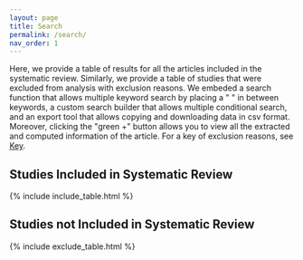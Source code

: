 ```yaml
---
layout: page
title: Search
permalink: /search/
nav_order: 1
---
```


Here, we provide a table of results for all the articles included in the systematic review. Similarly, we provide a table of studies that were excluded from analysis with exclusion reasons. We embeded a search function that allows multiple keyword search by placing a " " in between keywords, a custom search builder that allows multiple conditional search, and an export tool that allows copying and downloading data in csv format. Moreover, clicking the "green +" button allows you to view all the extracted and computed information of the article. For a key of exclusion reasons, see <a href="{{site.baseurl}}/key/">Key</a>.

<script src="https://cdn.mathjax.org/mathjax/latest/MathJax.js?config=TeX-AMS-MML_HTMLorMML" type="text/javascript"></script>

<script src="https://code.jquery.com/jquery-3.5.1.js"></script>
<script type="text/javascript" src="https://cdn.datatables.net/1.12.1/js/jquery.dataTables.min.js"></script>
<script type="text/javascript" src="https://cdn.datatables.net/1.12.1/js/dataTables.bootstrap.min.js"></script>
<script type="text/javascript" src="https://cdn.datatables.net/searchbuilder/1.3.4/js/dataTables.searchBuilder.min.js"></script>
<script type="text/javascript" src="https://cdn.datatables.net/searchbuilder/1.3.4/js/searchBuilder.bootstrap.min.js"></script>
<script type="text/javascript" src="https://cdn.datatables.net/datetime/1.1.2/js/dataTables.dateTime.min.js"></script>
<script type="text/javascript" src="https://cdn.datatables.net/buttons/2.2.3/js/dataTables.buttons.min.js"></script>
<script type="text/javascript" src="https://cdn.datatables.net/responsive/2.3.0/js/dataTables.responsive.min.js"></script>
<script type="text/javascript" src="https://cdn.datatables.net/buttons/2.2.3/js/dataTables.buttons.min.js"></script>
<script type="text/javascript" src="https://cdnjs.cloudflare.com/ajax/libs/jszip/3.1.3/jszip.min.js"></script>
<script type="text/javascript" src="https://cdnjs.cloudflare.com/ajax/libs/pdfmake/0.1.53/pdfmake.min.js"></script>
<script type="text/javascript" src="https://cdnjs.cloudflare.com/ajax/libs/pdfmake/0.1.53/vfs_fonts.js"></script>
<script type="text/javascript" src="https://cdn.datatables.net/buttons/2.2.3/js/buttons.html5.min.js"></script>
<script type="text/javascript" src="https://cdn.datatables.net/buttons/2.2.3/js/buttons.print.min.js"></script>
<script type="text/javascript" src="https://cdn.datatables.net/scroller/2.0.7/js/dataTables.scroller.min.js"></script>

<link rel="stylesheet" type="text/css" href="https://cdn.datatables.net/1.12.1/css/dataTables.bootstrap.min.css">
<link rel="stylesheet" type="text/css" href="https://cdn.datatables.net/datetime/1.1.2/css/dataTables.dateTime.min.css">
<link rel="stylesheet" type="text/css" href="https://cdn.datatables.net/searchbuilder/1.3.4/css/searchBuilder.bootstrap.min.css">
<link rel="stylesheet" type="text/css" href="https://cdn.datatables.net/responsive/2.3.0/css/responsive.dataTables.min.css">
<link rel="stylesheet" type="text/css" href="https://cdn.datatables.net/buttons/2.2.3/css/buttons.dataTables.min.css">
<link rel="stylesheet" type="text/css" href="https://cdn.datatables.net/scroller/2.0.7/css/scroller.dataTables.min.css">

<h2> Studies Included in Systematic Review </h2>
{% include include_table.html %}

<script type="text/javascript">
	$(".className").attr("style","");
	$(document).ready(function() {
	    var table = $('#itable').DataTable({
	    	dom: 'Bfrtip',
	    	pageLength: 25,
	        searchBuilder: true,
	        responsive: true,
	        columnDefs: [{ responsivePriority: 1, targets: 0 }],
	        buttons: ['copy', 'csv'],
			order: [[10, 'desc']],
			scrollY: 600,
	        scrollCollapse: false,
        	scroller: true
	    });
	    table.searchBuilder.container().prependTo(table.table().container());
	});
</script>

<br>

<h2> Studies not Included in Systematic Review </h2>
{% include exclude_table.html %}

<script type="text/javascript">
	$(".className").attr("style","");
	$(document).ready(function() {
	    var table = $('#etable').DataTable({
	    	dom: 'Bfrtip',
	    	pageLength: 25,
	        searchBuilder: true,
	        responsive: true,
	        buttons: ['copy', 'csv'],
			scrollY: 600,
	        scrollCollapse: false,
        	scroller: true
	    });
	    table.searchBuilder.container().prependTo(table.table().container());
	});
</script>
